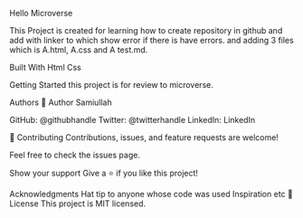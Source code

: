 Hello Microverse

This Project is created for learning how to create repository in github and add with linker to which show error if there is have errors. and adding 3 files which is A.html, A.css and A test.md.  

Built With
Html
Css

Getting Started
this project is for review to microverse.


Authors
👤 Author Samiullah

GitHub: @githubhandle
Twitter: @twitterhandle
LinkedIn: LinkedIn

🤝 Contributing
Contributions, issues, and feature requests are welcome!

Feel free to check the issues page.

Show your support
Give a ⭐️ if you like this project!

Acknowledgments
Hat tip to anyone whose code was used
Inspiration
etc
📝 License
This project is MIT licensed.
